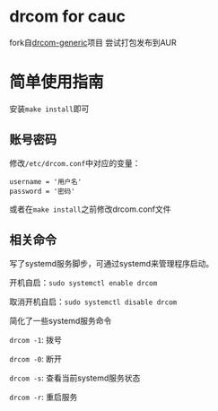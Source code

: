# drcom for cauc

fork自[drcom-generic](https://github.com/carlsplace/drcom-cauc)项目
尝试打包发布到AUR

# 简单使用指南

安装```make install```即可

## 账号密码

修改`/etc/drcom.conf`中对应的变量：
```
username = '用户名'
password = '密码'
```
或者在```make install```之前修改drcom.conf文件

## 相关命令

写了systemd服务脚步，可通过systemd来管理程序启动。

开机自启：`sudo systemctl enable drcom`

取消开机自启：`sudo systemctl disable drcom`

简化了一些systemd服务命令

`drcom -1`: 拨号

`drcom -0`: 断开

`drcom -s`: 查看当前systemd服务状态

`drcom -r`: 重启服务
